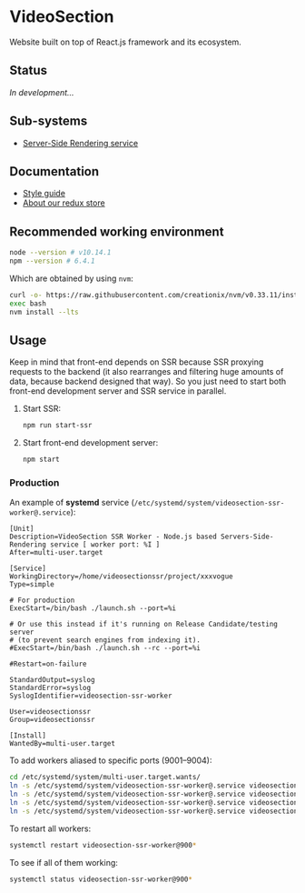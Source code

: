 # VideoSection

Website built on top of React.js framework and its ecosystem.

## Status

_In development…_

## Sub-systems

- [Server-Side Rendering service](ssr/)

## Documentation

- [Style guide](docs/style-guide.md)
- [About our redux store](docs/redux-store.md)

## Recommended working environment

```bash
node --version # v10.14.1
npm --version # 6.4.1
```

Which are obtained by using `nvm`:

```bash
curl -o- https://raw.githubusercontent.com/creationix/nvm/v0.33.11/install.sh | bash
exec bash
nvm install --lts
```

## Usage

Keep in mind that front-end depends on SSR because SSR proxying requests to the backend
(it also rearranges and filtering huge amounts of data, because backend designed that way).
So you just need to start both front-end development server and SSR service in parallel.

1. Start SSR:

   ```bash
   npm run start-ssr
   ```

2. Start front-end development server:

   ```bash
   npm start
   ```

### Production

An example of __systemd__ service (`/etc/systemd/system/videosection-ssr-worker@.service`):

```systemd
[Unit]
Description=VideoSection SSR Worker - Node.js based Servers-Side-Rendering service [ worker port: %I ]
After=multi-user.target

[Service]
WorkingDirectory=/home/videosectionssr/project/xxxvogue
Type=simple

# For production
ExecStart=/bin/bash ./launch.sh --port=%i

# Or use this instead if it's running on Release Candidate/testing server
# (to prevent search engines from indexing it).
#ExecStart=/bin/bash ./launch.sh --rc --port=%i

#Restart=on-failure

StandardOutput=syslog
StandardError=syslog
SyslogIdentifier=videosection-ssr-worker

User=videosectionssr
Group=videosectionssr

[Install]
WantedBy=multi-user.target
```

To add workers aliased to specific ports (9001–9004):

```bash
cd /etc/systemd/system/multi-user.target.wants/
ln -s /etc/systemd/system/videosection-ssr-worker@.service videosection-ssr-worker@9001.service
ln -s /etc/systemd/system/videosection-ssr-worker@.service videosection-ssr-worker@9002.service
ln -s /etc/systemd/system/videosection-ssr-worker@.service videosection-ssr-worker@9003.service
ln -s /etc/systemd/system/videosection-ssr-worker@.service videosection-ssr-worker@9004.service
```

To restart all workers:

```bash
systemctl restart videosection-ssr-worker@900*
```

To see if all of them working:

```bash
systemctl status videosection-ssr-worker@900*
```
